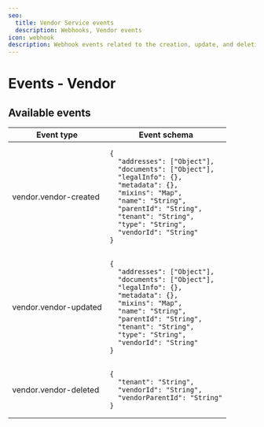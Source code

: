 ```yaml
---
seo:
  title: Vendor Service events
  description: Webhooks, Vendor events
icon: webhook
description: Webhook events related to the creation, update, and deletion of a vendor.
---
```


# Events - Vendor

## Available events

<table><thead><tr><th>Event type</th><th>Event schema</th></tr></thead><tbody><tr><td>vendor.vendor-created</td><td><pre class="language-json"><code class="lang-json">{
  "addresses": ["Object"],
  "documents": ["Object"],
  "legalInfo": {},
  "metadata": {},
  "mixins": "Map",
  "name": "String",
  "parentId": "String",
  "tenant": "String",
  "type": "String",
  "vendorId": "String"
}
</code></pre></td></tr><tr><td>vendor.vendor-updated</td><td><pre class="language-json"><code class="lang-json">{
  "addresses": ["Object"],
  "documents": ["Object"],
  "legalInfo": {},
  "metadata": {},
  "mixins": "Map",
  "name": "String",
  "parentId": "String",
  "tenant": "String",
  "type": "String",
  "vendorId": "String"
}
</code></pre></td></tr><tr><td>vendor.vendor-deleted</td><td><pre class="language-json"><code class="lang-json">{
  "tenant": "String",
  "vendorId": "String",
  "vendorParentId": "String"
}
</code></pre></td></tr></tbody></table>
